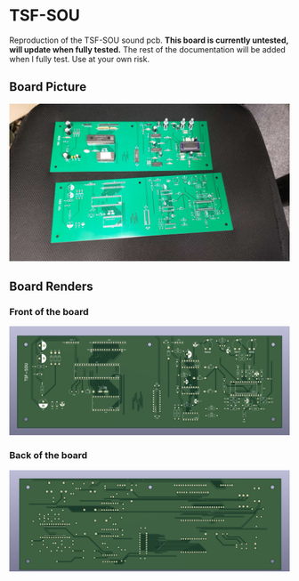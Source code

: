 # TSF-SOU
Reproduction of the TSF-SOU sound pcb. **This board is currently untested, will update when fully tested.** The rest of the documentation will be added when I fully test. Use at your own risk.

## Board Picture
![Board Picture](20230625_191053.jpg)
## Board Renders
### Front of the board
![Front Render](BoardFront.png)
### Back of the board
![Back Render](BoardBack.png)

